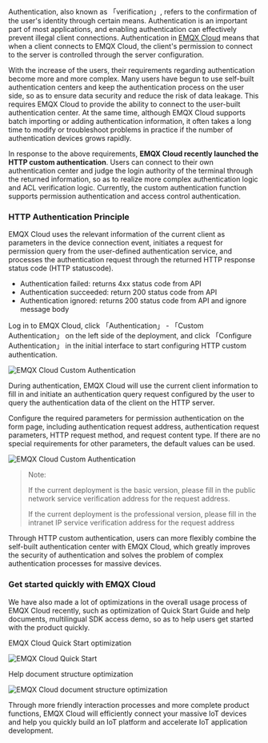 Authentication, also known as 「verification」, refers to the confirmation of the user's identity through certain means. Authentication is an important part of most applications, and enabling authentication can effectively prevent illegal client connections. Authentication in [EMQX Cloud](https://www.emqx.com/en/cloud) means that when a client connects to EMQX Cloud, the client's permission to connect to the server is controlled through the server configuration.

With the increase of the users, their requirements regarding authentication become more and more complex. Many users have begun to use self-built authentication centers and keep the authentication process on the user side, so as to ensure data security and reduce the risk of data leakage. This requires EMQX Cloud to provide the ability to connect to the user-built authentication center. At the same time, although EMQX Cloud supports batch importing or adding authentication information, it often takes a long time to modify or troubleshoot problems in practice if the number of authentication devices grows rapidly.

In response to the above requirements, **EMQX Cloud recently launched the HTTP custom authentication**. Users can connect to their own authentication center and judge the login authority of the terminal through the returned information, so as to realize more complex authentication logic and ACL verification logic. Currently, the custom authentication function supports permission authentication and access control authentication.

### **HTTP Authentication Principle**

EMQX Cloud uses the relevant information of the current client as parameters in the device connection event, initiates a request for permission query from the user-defined authentication service, and processes the authentication request through the returned HTTP response status code (HTTP statuscode).

- Authentication failed: returns 4xx status code from API
- Authentication succeeded: return 200 status code from API
- Authentication ignored: returns 200 status code from API and ignore message body

Log in to EMQX Cloud, click 「Authentication」 - 「Custom Authentication」 on the left side of the deployment, and click 「Configure Authentication」 in the initial interface to start configuring HTTP custom authentication.

![EMQX Cloud Custom Authentication](https://static.emqx.net/images/672d005471596e849e272b43238722f7.png)

During authentication, EMQX Cloud will use the current client information to fill in and initiate an authentication query request configured by the user to query the authentication data of the client on the HTTP server.

Configure the required parameters for permission authentication on the form page, including authentication request address, authentication request parameters, HTTP request method, and request content type. If there are no special requirements for other parameters, the default values can be used.

![EMQX Cloud Custom Authentication](https://static.emqx.net/images/ceee628523326555164a6b2306c67d14.png)
 

> Note:
>
> If the current deployment is the basic version, please fill in the public network service verification address for the request address.
>
> If the current deployment is the professional version, please fill in the intranet IP service verification address for the request address

 

Through HTTP custom authentication, users can more flexibly combine the self-built authentication center with EMQX Cloud, which greatly improves the security of authentication and solves the problem of complex authentication processes for massive devices.

### Get started quickly with EMQX Cloud

We have also made a lot of optimizations in the overall usage process of EMQX Cloud recently, such as optimization of Quick Start Guide and help documents, multilingual SDK access demo, so as to help users get started with the product quickly.

 

EMQX Cloud Quick Start optimization

![EMQX Cloud Quick Start](https://static.emqx.net/images/1d4e40de79b6d643f4832e8a79f13b1d.png)
 
Help document structure optimization

![EMQX Cloud document structure optimization](https://static.emqx.net/images/b1374ed17cb9c4cce11e78190b0cef8e.png)
 

Through more friendly interaction processes and more complete product functions, EMQX Cloud will efficiently connect your massive IoT devices and help you quickly build an IoT platform and accelerate IoT application development.
